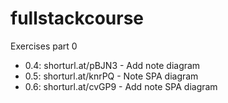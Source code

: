 # fullstackcourse
Exercises part 0
- 0.4: shorturl.at/pBJN3 - Add note diagram
- 0.5: shorturl.at/knrPQ - Note SPA diagram 
- 0.6: shorturl.at/cvGP9 - Add note SPA diagram
